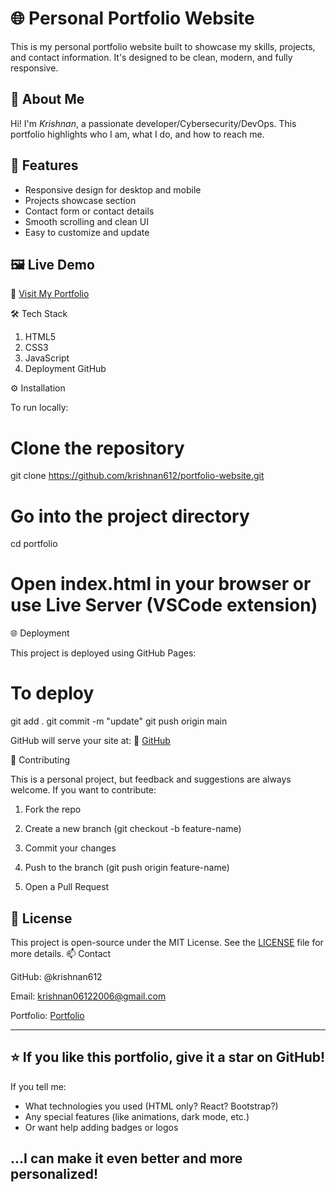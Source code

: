 # 🌐 Personal Portfolio Website

This is my personal portfolio website built to showcase my skills, projects, and contact information. It's designed to be clean, modern, and fully responsive.

## 👤 About Me

Hi! I'm *Krishnan*, a passionate developer/Cybersecurity/DevOps. This portfolio highlights who I am, what I do, and how to reach me.

## 🚀 Features

- Responsive design for desktop and mobile
- Projects showcase section
- Contact form or contact details
- Smooth scrolling and clean UI
- Easy to customize and update

## 🖼 Live Demo

🔗 [Visit My Portfolio](https://github.com/Krishnan612)

🛠 Tech Stack

1. HTML5
1. CSS3
1. JavaScript
1. Deployment GitHub

⚙ Installation

To run locally:

# Clone the repository
git clone https://github.com/krishnan612/portfolio-website.git

# Go into the project directory
cd portfolio

# Open index.html in your browser or use Live Server (VSCode extension)

🌐 Deployment

This project is deployed using GitHub Pages:

# To deploy
git add .
git commit -m "update"
git push origin main

GitHub will serve your site at:
🔗 [GitHub](https://github.com/Krishnan612)

🤝 Contributing

This is a personal project, but feedback and suggestions are always welcome. If you want to contribute:

1. Fork the repo

2. Create a new branch (git checkout -b feature-name)

3. Commit your changes

4. Push to the branch (git push origin feature-name)

5. Open a Pull Request

## 📄 License

This project is open-source under the MIT License. See the [LICENSE](LICENSE) file for more details.
📫 Contact

GitHub: @krishnan612

Email: krishnan06122006@gmail.com

Portfolio: [Portfolio](https://github.com/Krishnan612/portfolio-website)

---

⭐ If you like this portfolio, give it a star on GitHub!
---

If you tell me:
- What technologies you used (HTML only? React? Bootstrap?)
- Any special features (like animations, dark mode, etc.)
- Or want help adding badges or logos

…I can make it even better and more personalized!
---
